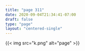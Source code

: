 ```yaml
---
title: "page 311"
date: 2020-09-04T21:34:41-07:00
draft: false
type: "page"
layout: "centered-single"
---
```


{{< img src="k.png" alt="page" >}}
